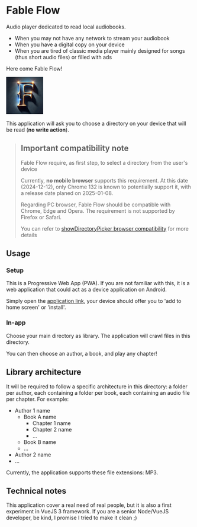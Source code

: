 # Fable Flow
Audio player dedicated to read local audiobooks.

* When you may not have any network to stream your audiobook
* When you have a digital copy on your device
* When you are tired of classic media player mainly designed for songs (thus short audio files) or filled with ads

Here come Fable Flow!

![Fable Flow logo](https://raw.githubusercontent.com/Keiwen/fable-flow/master/src/assets/img/logo.png)

This application will ask you to choose a directory on your device
that will be read (**no write action**).

>## Important compatibility note
> Fable Flow require, as first step, to select a directory from the user's device
>
> Currently, **no mobile browser** supports this requirement.
>At this date (2024-12-12), 
> only Chrome 132 is known to potentially support it, 
> with a release date planed on 2025-01-08.
>
> Regarding PC browser, Fable Flow should be compatible with
> Chrome, Edge and Opera.
> The requirement is not supported by Firefox or Safari.
>
> You can refer to
> [showDirectoryPicker browser compatibility](https://developer.mozilla.org/en-US/docs/Web/API/Window/showDirectoryPicker#browser_compatibility)
> for more details

## Usage
### Setup
This is a Progressive Web App (PWA). If you are not familiar with this,
it is a web application that could act as a device application on
Android.

Simply open the [application link](https://keiwen.github.io/fable-flow/), your device should offer you to
'add to home screen' or 'install'.

### In-app
Choose your main directory as library.
The application will crawl files in this directory.

You can then choose an author, a book, and play any chapter!

## Library architecture
It will be required to follow a specific architecture in this directory:
a folder per author, each containing a folder per book,
each containing an audio file per chapter. For example:
* Author 1 name
  * Book A name
    * Chapter 1 name
    * Chapter 2 name
    * ...
  * Book B name
  * ...
* Author 2 name
* ...

Currently, the application supports these file extensions: MP3.

## Technical notes
This application cover a real need of real people,
but it is also a first experiment in VueJS 3 framework.
If you are a senior Node/VueJS developer, be kind,
I promise I tried to make it clean ;)
